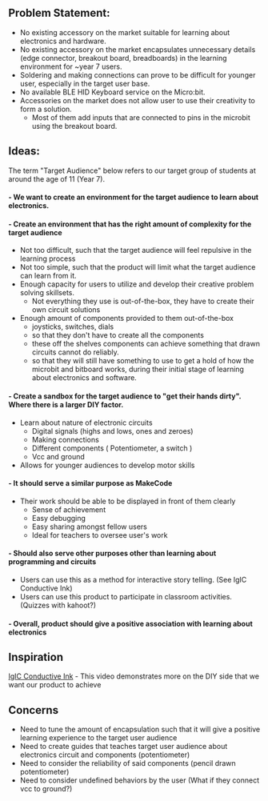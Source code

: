 ## Problem Statement:

- No existing accessory on the market suitable for learning about electronics and hardware.
- No existing accessory on the market encapsulates unnecessary details (edge connector, breakout board, breadboards) in the learning environment for ~year 7 users.
- Soldering and making connections can prove to be difficult for younger user, especially in the target user base.
- No available BLE HID Keyboard service on the Micro:bit.
- Accessories on the market does not allow user to use their creativity to form a solution.
    - Most of them add inputs that are connected to pins in the microbit using the breakout board.


## Ideas:

The term "Target Audience" below refers to our target group of students at around the age of 11 (Year 7).

#### - We want to create an environment for the target audience to learn about electronics. 
#### - Create an environment that has the right amount of complexity for the target audience 
- Not too difficult, such that the target audience will feel repulsive in the learning process
- Not too simple, such that the product will limit what the target audience can learn from it.
- Enough capacity for users to utilize and develop their creative problem solving skillsets.
    - Not everything they use is out-of-the-box, they have to create their own circuit solutions
- Enough amount of components provided to them out-of-the-box
    - joysticks, switches, dials
    - so that they don't have to create all the components
    - these off the shelves components can achieve something that drawn circuits cannot do reliably.
    - so that they will still have something to use to get a hold of how the microbit and bitboard works, during their initial stage of learning about electronics and software.
    
#### - Create a sandbox for the target audience to "get their hands dirty". Where there is a larger DIY factor.
- Learn about nature of electronic circuits
    - Digital signals (highs and lows, ones and zeroes)
    - Making connections
    - Different components ( Potentiometer, a switch )
    - Vcc and ground
- Allows for younger audiences to develop motor skills
#### - It should serve a similar purpose as MakeCode
- Their work should be able to be displayed in front of them clearly
    - Sense of achievement
    - Easy debugging
    - Easy sharing amongst fellow users
    - Ideal for teachers to oversee user's work
#### - Should also serve other purposes other than learning about programming and circuits
- Users can use this as a method for interactive story telling. (See IgIC Conductive Ink)
- Users can use this product to participate in classroom activities. (Quizzes with kahoot?)

#### - Overall, product should give a positive association with learning about electronics 

## Inspiration
[IgIC Conductive Ink](https://www.youtube.com/watch?v=yo2kRItBaKw)
    - This video demonstrates more on the DIY side that we want our product to achieve

## Concerns
- Need to tune the amount of encapsulation such that it will give a positive learning experience to the target user audience
- Need to create guides that teaches target user audience about electronics circuit and components (potentiometer)
- Need to consider the reliability of said components (pencil drawn potentiometer)
- Need to consider undefined behaviors by the user (What if they connect vcc to ground?)
    
